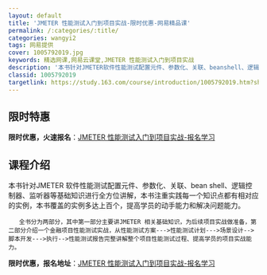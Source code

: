 ```yaml
---
layout: default
title: 'JMETER 性能测试入门到项目实战-限时优惠-网易精品课'
permalink: /:categories/:title/
categories: wangyi2
tags: 网易提供
cover: 1005792019.jpg
keywords: 精选网课,网易云课堂,JMETER 性能测试入门到项目实战
description: '本书针对JMETER软件性能测试配置元件、参数化、关联、beanshell、逻辑控制器、监听器等基础知识进行全方位讲解，'
classid: 1005792019
targetlink: https://study.163.com/course/introduction/1005792019.htm?share=1&shareId=1025206652&utm_campaign=share&utm_medium=iphoneShare&utm_source=&utm_u=1025206652
---
```


## 限时特惠

**限时优惠，火速报名**：[JMETER 性能测试入门到项目实战-报名学习](https://study.163.com/course/introduction/1005792019.htm?share=1&shareId=1025206652&utm_campaign=share&utm_medium=iphoneShare&utm_source=&utm_u=1025206652)

## 课程介绍

本书针对JMETER 软件性能测试配置元件、参数化、关联、bean shell、逻辑控制器、监听器等基础知识进行全方位讲解，本书注重实践每一个知识点都有相对应的实例，本书覆盖的实例多达上百个，提高学员的动手能力和解决问题能力。

       全书分为两部分，其中第一部分主要讲JMETER 相关基础知识，为后续项目实战做准备，第二部分介绍一个金融项目性能测试实战，从性能测试方案--->性能测试计划--->场景设计-->脚本开发--->执行-->性能测试报告完整讲解整个项目性能测试过程、提高学员的项目实战能力。

**限时优惠，报名地址**：[JMETER 性能测试入门到项目实战-报名学习](https://study.163.com/course/introduction/1005792019.htm?share=1&shareId=1025206652&utm_campaign=share&utm_medium=iphoneShare&utm_source=&utm_u=1025206652)

